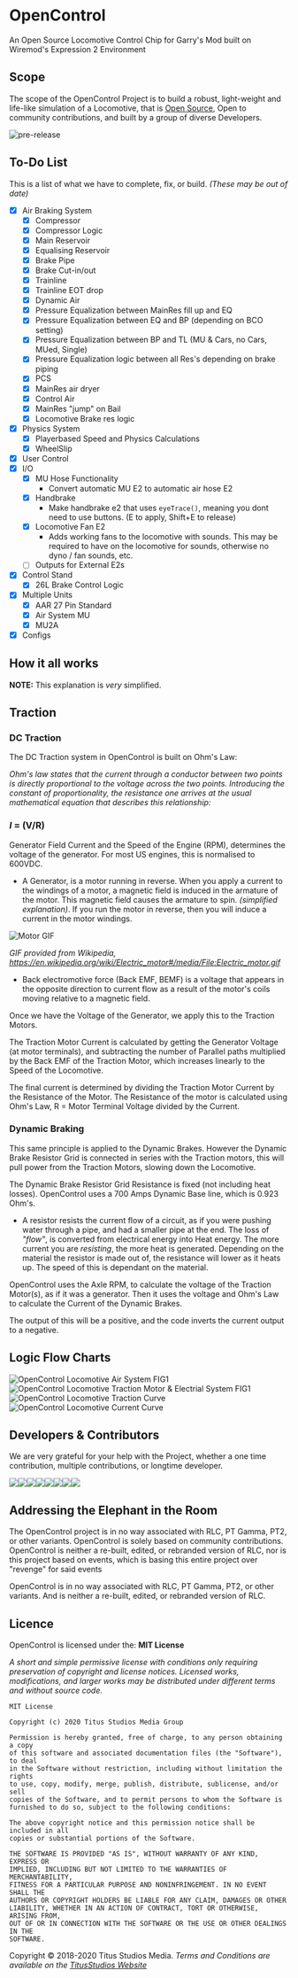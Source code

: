 # OpenControl
An Open Source Locomotive Control Chip for Garry's Mod built on Wiremod's Expression 2 Environment


## Scope

The scope of the OpenControl Project is to build a robust, light-weight and life-like simulation of a Locomotive, that is [Open Source](https://opensource.com/resources/what-open-source), Open to community contributions, and built by a group of diverse Developers.

![pre-release](https://github.com/TitusStudiosMediaGroup/OpenControl/workflows/pre-release/badge.svg)

## To-Do List
This is a list of what we have to complete, fix, or build. *(These may be out of date)*

  * [x] Air Braking System
    * [x] Compressor
    * [x] Compressor Logic
    * [x] Main Reservoir
    * [x] Equalising Reservoir
    * [x] Brake Pipe
    * [x] Brake Cut-in/out
    * [x] Trainline 
    * [x] Trainline EOT drop
    * [x] Dynamic Air 
    * [x] Pressure Equalization between MainRes fill up and EQ
    * [x] Pressure Equalization between EQ and BP (depending on BCO setting)
    * [x] Pressure Equalization between BP and TL (MU & Cars, no Cars, MUed, Single)
    * [x] Pressure Equalization logic between all Res's depending on brake piping
    * [x] PCS
    * [x] MainRes air dryer
    * [x] Control Air
    * [x] MainRes "jump" on Bail
    * [x] Locomotive Brake res logic
  * [x] Physics System
    * [x] Playerbased Speed and Physics Calculations
    * [x] WheelSlip
  * [x] User Control
  * [x] I/O
    * [x] MU Hose Functionality
      * Convert automatic MU E2 to automatic air hose E2
    * [x] Handbrake
      * Make handbrake e2 that uses `eyeTrace()`, meaning you dont need to use buttons. (E to apply, Shift+E to release)
    * [x] Locomotive Fan E2
      * Adds working fans to the locomotive with sounds. This may be required to have on the locomotive for sounds, otherwise no dyno / fan sounds, etc.
    * [ ] Outputs for External E2s
  * [x] Control Stand
    * [x] 26L Brake Control Logic
  * [x] Multiple Units
    * [x] AAR 27 Pin Standard
    * [x] Air System MU
    * [x] MU2A
  * [x] Configs
  
## How it all works

**NOTE:** This explanation is *very* simplified.

## Traction

### DC Traction

The DC Traction system in OpenControl is built on Ohm's Law:

*Ohm's law states that the current through a conductor between two points is directly proportional to the voltage across the two points. Introducing the constant of proportionality, the resistance one arrives at the usual mathematical equation that describes this relationship:*
### *I* = (V/R)

Generator Field Current and the Speed of the Engine (RPM), determines the voltage of the generator.
For most US engines, this is normalised to 600VDC.

 * A Generator, is a motor running in reverse. When you apply a current to the windings of a motor, a magnetic field is induced in the armature of the motor. This magnetic field causes the armature to spin. *(simplified explanation)*.
If you run the motor in reverse, then you will induce a current in the motor windings.

![Motor GIF](/src/figs/GIF/motor.gif)

*GIF provided from Wikipedia, https://en.wikipedia.org/wiki/Electric_motor#/media/File:Electric_motor.gif*

 * Back electromotive force (Back EMF, BEMF) is a voltage that appears in the opposite direction to current flow as a result of the motor's coils moving relative to a magnetic field.

Once we have the Voltage of the Generator, we apply this to the Traction Motors.

The Traction Motor Current is calculated by getting the Generator Voltage (at motor terminals), and subtracting the number of Parallel paths multiplied by the Back EMF of the Traction Motor, which increases linearly to the Speed of the Locomotive.

The final current is determined by dividing the Traction Motor Current by the Resistance of the Motor.
The Resistance of the motor is calculated using Ohm's Law, R = Motor Terminal Voltage divided by the Current.

### Dynamic Braking

This same principle is applied to the Dynamic Brakes.
However the Dynamic Brake Resistor Grid is connected in series with the Traction motors, this will pull power from the Traction Motors, slowing down the Locomotive.

The Dynamic Brake Resistor Grid Resistance is fixed (not including heat losses). OpenControl uses a 700 Amps Dynamic Base line, which is 0.923 Ohm's.

 * A resistor resists the current flow of a circuit, as if you were pushing water through a pipe, and had a smaller pipe at the end. The loss of *"flow"*, is converted from electrical energy into Heat energy. The more current you are *resisting*, the more heat is generated. Depending on the material the resistor is made out of, the resistance will lower as it heats up. The speed of this is dependant on the material.
 
OpenControl uses the Axle RPM, to calculate the voltage of the Traction Motor(s), as if it was a generator.
Then it uses the voltage and Ohm's Law to calculate the Current of the Dynamic Brakes.

The output of this will be a positive, and the code inverts the current output to a negative.

## Logic Flow Charts

![OpenControl Locomotive Air System FIG1](/src/figs/PNG/opencontrol-airsytsemfig1.png)
![OpenControl Locomotive Traction Motor & Electrial System FIG1](/src/figs/PNG/opencontrol-tractioncircuitfig1.png)
![OpenControl Locomotive Traction Curve](/src/figs/PNG/opencontrol-tractioncurve.png)
![OpenControl Locomotive Current Curve](/src/figs/PNG/opencontrol-currentcurve.png)

## Developers & Contributors
We are very grateful for your help with the Project, whether a one time contribution, multiple contributions, or longtime developer.

[![](https://sourcerer.io/fame/TitusStudiosMediaGroup/TitusStudiosMediaGroup/OpenControl/images/0)](https://sourcerer.io/fame/TitusStudiosMediaGroup/TitusStudiosMediaGroup/OpenControl/links/0)[![](https://sourcerer.io/fame/TitusStudiosMediaGroup/TitusStudiosMediaGroup/OpenControl/images/1)](https://sourcerer.io/fame/TitusStudiosMediaGroup/TitusStudiosMediaGroup/OpenControl/links/1)[![](https://sourcerer.io/fame/TitusStudiosMediaGroup/TitusStudiosMediaGroup/OpenControl/images/2)](https://sourcerer.io/fame/TitusStudiosMediaGroup/TitusStudiosMediaGroup/OpenControl/links/2)[![](https://sourcerer.io/fame/TitusStudiosMediaGroup/TitusStudiosMediaGroup/OpenControl/images/3)](https://sourcerer.io/fame/TitusStudiosMediaGroup/TitusStudiosMediaGroup/OpenControl/links/3)[![](https://sourcerer.io/fame/TitusStudiosMediaGroup/TitusStudiosMediaGroup/OpenControl/images/4)](https://sourcerer.io/fame/TitusStudiosMediaGroup/TitusStudiosMediaGroup/OpenControl/links/4)[![](https://sourcerer.io/fame/TitusStudiosMediaGroup/TitusStudiosMediaGroup/OpenControl/images/5)](https://sourcerer.io/fame/TitusStudiosMediaGroup/TitusStudiosMediaGroup/OpenControl/links/5)[![](https://sourcerer.io/fame/TitusStudiosMediaGroup/TitusStudiosMediaGroup/OpenControl/images/6)](https://sourcerer.io/fame/TitusStudiosMediaGroup/TitusStudiosMediaGroup/OpenControl/links/6)[![](https://sourcerer.io/fame/TitusStudiosMediaGroup/TitusStudiosMediaGroup/OpenControl/images/7)](https://sourcerer.io/fame/TitusStudiosMediaGroup/TitusStudiosMediaGroup/OpenControl/links/7)

## Addressing the Elephant in the Room

The OpenControl project is in no way associated with RLC, PT Gamma, PT2, or other variants. OpenControl is solely based on community contributions. OpenControl is neither a re-built, edited, or rebranded version of RLC, nor is this project based on events, which is basing this entire project over "revenge" for said events

OpenControl is in no way associated with RLC, PT Gamma, PT2, or other variants. And is neither a re-built, edited, or rebranded version of RLC.

## Licence

OpenControl is licensed under the: **MIT License**

*A short and simple permissive license with conditions only requiring preservation of copyright and license notices. Licensed works, modifications, and larger works may be distributed under different terms and without source code.*

```
MIT License

Copyright (c) 2020 Titus Studios Media Group

Permission is hereby granted, free of charge, to any person obtaining a copy
of this software and associated documentation files (the "Software"), to deal
in the Software without restriction, including without limitation the rights
to use, copy, modify, merge, publish, distribute, sublicense, and/or sell
copies of the Software, and to permit persons to whom the Software is
furnished to do so, subject to the following conditions:

The above copyright notice and this permission notice shall be included in all
copies or substantial portions of the Software.

THE SOFTWARE IS PROVIDED "AS IS", WITHOUT WARRANTY OF ANY KIND, EXPRESS OR
IMPLIED, INCLUDING BUT NOT LIMITED TO THE WARRANTIES OF MERCHANTABILITY,
FITNESS FOR A PARTICULAR PURPOSE AND NONINFRINGEMENT. IN NO EVENT SHALL THE
AUTHORS OR COPYRIGHT HOLDERS BE LIABLE FOR ANY CLAIM, DAMAGES OR OTHER
LIABILITY, WHETHER IN AN ACTION OF CONTRACT, TORT OR OTHERWISE, ARISING FROM,
OUT OF OR IN CONNECTION WITH THE SOFTWARE OR THE USE OR OTHER DEALINGS IN THE
SOFTWARE.
```


Copyright © 2018-2020 Titus Studios Media. *Terms and Conditions are available on the [TitusStudios Website](https://www.titusstudios.net/)*
